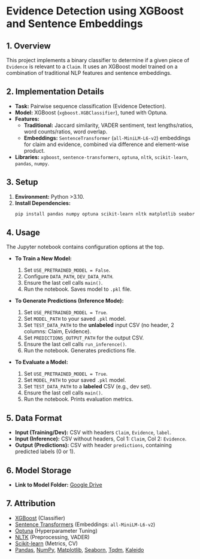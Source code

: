 # Evidence Detection using XGBoost and Sentence Embeddings

## 1. Overview

This project implements a binary classifier to determine if a given piece of `Evidence` is relevant to a `Claim`. It uses an XGBoost model trained on a combination of traditional NLP features and sentence embeddings.

## 2. Implementation Details

*   **Task:** Pairwise sequence classification (Evidence Detection).
*   **Model:** XGBoost (`xgboost.XGBClassifier`), tuned with Optuna.
*   **Features:**
    *   **Traditional:** Jaccard similarity, VADER sentiment, text lengths/ratios, word counts/ratios, word overlap.
    *   **Embeddings:** `SentenceTransformer` (`all-MiniLM-L6-v2`) embeddings for claim and evidence, combined via difference and element-wise product.
*   **Libraries:** `xgboost`, `sentence-transformers`, `optuna`, `nltk`, `scikit-learn`, `pandas`, `numpy`.

## 3. Setup

1.  **Environment:** Python >3.10.
2.  **Install Dependencies:**
    ```bash
    pip install pandas numpy optuna scikit-learn nltk matplotlib seaborn tqdm xgboost sentence-transformers kaleido
    ```

## 4. Usage

The Jupyter notebook contains configuration options at the top.

*   **To Train a New Model:**
    1.  Set `USE_PRETRAINED_MODEL = False`.
    2.  Configure `DATA_PATH`, `DEV_DATA_PATH`.
    3.  Ensure the last cell calls `main()`.
    4.  Run the notebook. Saves model to `.pkl` file.

*   **To Generate Predictions (Inference Mode):**
    1.  Set `USE_PRETRAINED_MODEL = True`.
    2.  Set `MODEL_PATH` to your saved `.pkl` model.
    3.  Set `TEST_DATA_PATH` to the **unlabeled** input CSV (no header, 2 columns: Claim, Evidence).
    4.  Set `PREDICTIONS_OUTPUT_PATH` for the output CSV.
    5.  Ensure the last cell calls `run_inference()`.
    6.  Run the notebook. Generates predictions file.

*   **To Evaluate a Model:**
    1.  Set `USE_PRETRAINED_MODEL = True`.
    2.  Set `MODEL_PATH` to your saved `.pkl` model.
    3.  Set `TEST_DATA_PATH` to a **labeled** CSV (e.g., dev set).
    4.  Ensure the last cell calls `main()`.
    5.  Run the notebook. Prints evaluation metrics.

## 5. Data Format

*   **Input (Training/Dev):** CSV with headers `Claim`, `Evidence`, `label`.
*   **Input (Inference):** CSV without headers, Col 1: `Claim`, Col 2: `Evidence`.
*   **Output (Predictions):** CSV with header `predictions`, containing predicted labels (0 or 1).

## 6. Model Storage

*   **Link to Model Folder:** [Google Drive](https://drive.google.com/drive/folders/1roXEaI_bne7Vlwe_xuRYL0mPA8lUZaL6?usp=drive_link)

## 7. Attribution

*   [XGBoost](https://github.com/dmlc/xgboost) (Classifier)
*   [Sentence Transformers](https://www.sbert.net/) (Embeddings: `all-MiniLM-L6-v2`)
*   [Optuna](https://optuna.org/) (Hyperparameter Tuning)
*   [NLTK](https://www.nltk.org/) (Preprocessing, VADER)
*   [Scikit-learn](https://scikit-learn.org/) (Metrics, CV)
*   [Pandas](https://pandas.pydata.org/), [NumPy](https://numpy.org/), [Matplotlib](https://matplotlib.org/), [Seaborn](https://seaborn.pydata.org/), [Tqdm](https://tqdm.github.io/), [Kaleido](https://github.com/plotly/Kaleido)

